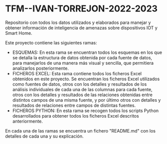 # TFM--IVAN-TORREJON-2022-2023
Repositorio con todos los datos utilizados y elaborados para manejar y obtener información de inteligencia de amenazas sobre dispositivos IOT y Smart Home.

Este proyecto contiene las siguientes ramas:

- ESQUEMAS: En esta rama se encuentran todos los esquemas en los que se detalla la estructura de datos obtenida por cada fuente de datos, para manejarlos de una manera más visual y sencilla, que permitiera analizarlos posteriormente.
- FICHEROS EXCEL: Esta rama contiene todos los ficheros Excel obtenidos en este proyecto. Se encuentran los ficheros Excel utilizados como fuentes de datos, otros con los detalles y resultados de los análisis individuales de cada una de las columnas para cada fuente, otros con los detalles y resultados de las relaciones obtenidas entre distintos campos de una misma fuente, y por último otros con detalles y resultados de relaciones entre campos de distintas fuentes.
- FICHEROS PYTHON: En esta rama se recogen todos los scripts Python desarrollados para obtener todos los ficheros Excel descritos anteriormente.

En cada una de las ramas se encuentra un fichero "README.md" con los detalles de cada una y su explicación. 
